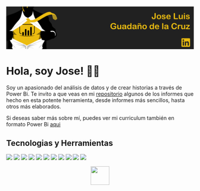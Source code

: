 <a href="https://www.linkedin.com/in/guadano/" title="Jose Guadaño"><img src="https://github.com/guadano/guadano/blob/main/portada.png"></a>

<h1> Hola, soy Jose! 🙋‍♂️ </h1>

Soy un apasionado del análisis de datos y de crear historias a través de Power Bi. Te invito a que veas en mi [repositorio](https://github.com/guadano?tab=repositories) algunos de los informes que hecho en esta potente herramienta, desde informes más sencillos, hasta otros más elaborados.

Si deseas saber más sobre mí, puedes ver mi curriculum también en formato Power Bi [aqui](https://app.powerbi.com/view?r=eyJrIjoiYjk1YjYyNDAtMDZiMy00YjU0LWEwNzAtNzZiYmRmZTYyNjJjIiwidCI6ImJlYTQyMGRlLTJkNjYtNDZmYy05OTVkLTUxYzYwN2MwOGQxZSIsImMiOjl9)

<h2> Tecnologias y Herramientas </h2>

![](https://img.shields.io/badge/OS-Windows-informational?style=plastic&logo=WINDOWS&logoColor=white&color=informational) ![](https://img.shields.io/badge/Tool-PowerBI-informational?style=plastic&logo=power-bi&logoColor=white&color=yellow) ![](https://img.shields.io/badge/Tool-PowerQuery-informational?style=plastic&logo=power-bi&logoColor=white&color=yellow) ![](https://img.shields.io/badge/Language-DAX-informational?style=plastic&logo=power-bi&logoColor=white&color=yellow) ![](https://img.shields.io/badge/Language-Python-informational?style=plastic&logo=PYTHON&logoColor=white&color=blue) ![](https://img.shields.io/badge/Language-SQL-blueviolet?style=plastic&logo=oracle&logoColor=white&color=blueviolet) ![](https://img.shields.io/badge/Language-XML-informational?style=plastic&logo=WINDOWS&logoColor=white&color=orange) ![](https://img.shields.io/badge/Tool-MSExcel-informational?style=plastic&logo=WINDOWS&logoColor=white&color=green) ![](https://img.shields.io/badge/Tool-PowerPoint-informational?style=plastic&logo=WINDOWS&logoColor=white&color=red) ![](https://img.shields.io/badge/Tool-VisualStudioCode-informational?style=plastic&logo=visualstudiocode&logoColor=white&color=darkblue) ![](https://img.shields.io/badge/Tool-StreamLit-informational?style=plastic&logo=streamlit&logoColor=white&color=#FF4B4B)

<p align="center">
<a href="https://www.linkedin.com/in/guadano/" title="LinkedIn"><img src="https://cdn4.iconfinder.com/data/icons/social-messaging-ui-color-shapes-2-free/128/social-linkedin-circle-512.png" width="50" height="50" border="0"></a></p>
  
